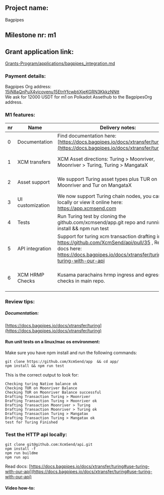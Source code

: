 ## Project name:
Bagpipes  

## Milestone nr: m1

## Grant application link:
[Grants-Program/applications/bagpipes_integration.md](https://github.com/OAK-Foundation/Grants-Program/blob/main/applications/bagpipes_integration.md)

### Payment details:   
Bagpipes Org address: [15iN8aQnPuX4vjcovenu15EtnYfcwbtiXjeKGRN3KkkzNNtt](https://assethub-polkadot.subscan.io/account/15iN8aQnPuX4vjcovenu15EtnYfcwbtiXjeKGRN3KkkzNNtt)    
We ask for 12000 USDT for m1 on Polkadot Assethub to the BagpipesOrg address. 

### M1 features:  



| nr| Name         | Delivery notes:     | Description|
|---|--------------|-----------|------------|
| 0   | Documentation | Find documentation here: [https://docs.bagpipes.io/docs/xtransfer/turing](https://docs.bagpipes.io/docs/xtransfer/turing) | Documentation        |
| 1   | XCM transfers |  XCM Asset directions: Turing > Moonriver, Moonriver > Turing, Turing > MangataX  | Functionality for sending and receiving XCM asset transfer on Turing. |
|2	|Asset support|We support Turing asset types plus TUR on Moonriver and Tur on MangataX|Support on-chain assets metadata, balances and types with Turing's assetRegistry. |
|3	|UI customization|We now support Turing chain nodes, you can run it locally or view it online here: https://app.xcmsend.com |UI Turing support, logos, styles etc|
|4	|Tests|Run Turing test by cloning the github.com/xcmsend/app.git repo and running: npm install && npm run test |Unit tests for UI and API |
|5	|API integration|Support for turing xcm transaction drafting in pr: https://github.com/XcmSend/api/pull/35 , Read docs here: https://docs.bagpipes.io/docs/xtransfer/turing#use-turing-with-our-api |support in the JSON RPC api: https://github.com/XcmSend/api|
|6	|XCM HRMP Checks|Kusama parachains hrmp ingress and egress checks in main repo. |Integrating filtering of what chains a user can perform xcm transfers from based on open HRMP channels|

### Review tips:  

##### Documentation: 
[https://docs.bagpipes.io/docs/xtransfer/turing](https://docs.bagpipes.io/docs/xtransfer/turing)   


#### Run unit tests on a linux/mac os environment: 
Make sure you have npm install and run the following commands:   
```shell 
git clone https://github.com/XcmSend/app  && cd app/ 
npm install && npm run test
```

This is the correct output to look for:
```
Checking turing Native balance ok
Checking TUR on Moonriver Balance 
Checking TUR on Moonriver Balance successful 
Drafting Transaction Turing > Moonriver
Drafting Transaction Turing > Moonriver ok
Drafting Transaction Moonriver > Turing 
Drafting Transaction Moonriver > Turing ok 
Drafting Transaction Turing > Mangatax
Drafting Transaction Turing > Mangatax ok
test for Turing Finished
```



### Test the HTTP api locally: 
```
git clone git@github.com:XcmSend/api.git 
npm install -f
npm run buildme  
npm run api
```
Read docs: [https://docs.bagpipes.io/docs/xtransfer/turing#use-turing-with-our-api](https://docs.bagpipes.io/docs/xtransfer/turing#use-turing-with-our-api)


#### Video how-to:   
